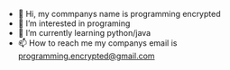 - 👋 Hi, my commpanys name is programming encrypted
- 👀 I’m interested in programing 
- 🌱 I’m currently learning python/java
- 📫 How to reach me my companys email is programming.encrypted@gmail.com
